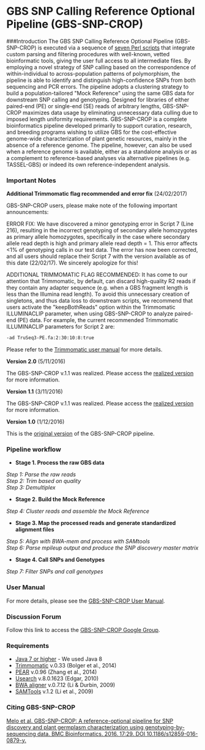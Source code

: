 # GBS SNP Calling Reference Optional Pipeline (GBS-SNP-CROP)

###Introduction
The GBS SNP Calling Reference Optional Pipeline (GBS-SNP-CROP) is executed via a sequence of [seven Perl scripts][4] that integrate custom parsing and filtering procedures with well-known, vetted bioinformatic tools, giving the user full access to all intermediate files. By employing a novel strategy of SNP calling based on the correspondence of within-individual to across-population patterns of polymorphism, the pipeline is able to identify and distinguish high-confidence SNPs from both sequencing and PCR errors. The pipeline adopts a clustering strategy to build a population-tailored "Mock Reference" using the same GBS data for downstream SNP calling and genotyping. Designed for libraries of either paired-end (PE) or single-end (SE) reads of arbitrary lengths, GBS-SNP-CROP maximizes data usage by eliminating unnecessary data culling due to imposed length uniformity requirements. GBS-SNP-CROP is a complete bioinformatics pipeline developed primarily to support curation, research, and breeding programs wishing to utilize GBS for the cost-effective genome-wide characterization of plant genetic resources, mainly in the absence of a reference genome. The pipeline, however, can also be used when a reference genome is available, either as a standalone analysis or as a complement to reference-based analyses via alternative pipelines (e.g. TASSEL-GBS) or indeed its own reference-independent analysis.

### Important Notes
**Additional Trimmomatic flag recommended and error fix** (24/02/2017)

GBS-SNP-CROP users, please make note of the following important announcements:

ERROR FIX: We have discovered a minor genotyping error in Script 7 (Line 216), resulting in the incorrect genotyping of secondary allele homozygotes as primary allele homozygotes, specifically in the case where secondary allele read depth is high and primary allele read depth = 1.  This error affects <1% of genotyping calls in our test data. The error has now been corrected, and all users should replace their Script 7 with the version available as of this date (22/02/17). We sincerely apologize for this!

ADDITIONAL TRIMMOMATIC FLAG RECOMMENDED: It has come to our attention that Trimmomatic, by default, can discard high-quality R2 reads if they contain any adapter sequence (e.g. when a GBS fragment length is less than the Illumina read length).  To avoid this unnecessary creation of singletons, and thus data loss to downstream scripts, we recommend that users activate the "keepBothReads" option within the Trimmomatic ILLUMINACLIP parameter, when using GBS-SNP-CROP to analyze paired-end (PE) data.
For example, the current recommended Trimmomatic ILLUMINACLIP parameters for Script 2 are:

```bash
-ad TruSeq3-PE.fa:2:30:10:8:true
```

Please refer to the [Trimmomatic user manual][15] for more details. 

**Version 2.0** (5/11/2016)

The GBS-SNP-CROP v.1.1 was realized. Please access the [realized version][14] for more information.

**Version 1.1** (3/11/2016)

The GBS-SNP-CROP v.1.1 was realized. Please access the [realized version][13] for more information.

**Version 1.0** (1/12/2016)

This is the [original version][12] of the GBS-SNP-CROP pipeline.

### Pipeline workflow
* **Stage 1. Process the raw GBS data**

*Step 1: Parse the raw reads*  
*Step 2: Trim based on quality*   
*Step 3: Demultiplex*

* **Stage 2. Build the Mock Reference** 

*Step 4: Cluster reads and assemble the Mock Reference*

* **Stage 3. Map the processed reads and generate standardized alignment files**

*Step 5: Align with BWA-mem and process with SAMtools*  
*Step 6: Parse mpileup output and produce the SNP discovery master matrix*

* **Stage 4. Call SNPs and Genotypes**

*Step 7: Filter SNPs and call genotypes*

### User Manual
For more details, please see the [GBS-SNP-CROP User Manual][2].

### Discussion Forum
Follow this link to access the [GBS-SNP-CROP Google Group][5].

### Requirements
* [Java 7 or higher][6] - We used Java 8
* [Trimmomatic][7] v.0.33 (Bolger et al., 2014)
* [PEAR][8] v.0.96 (Zhang et al., 2014)
* [Usearch][9] v.8.0.1623 (Edgar, 2010)
* [BWA aligner][10] v.0.7.12 (Li & Durbin, 2009)
* [SAMTools][11] v.1.2 (Li et al., 2009)

### Citing GBS-SNP-CROP
[Melo et al. GBS-SNP-CROP: A reference-optional pipeline for SNP discovery and plant germplasm characterization using genotyping-by-sequencing data. BMC Bioinformatics. 2016. 17:29. DOI 10.1186/s12859-016-0879-y.][1]

[1]:https://bmcbioinformatics.biomedcentral.com/articles/10.1186/s12859-016-0879-y
[2]:https://github.com/halelab/GBS-SNP-CROP/wiki
[3]:http://www.halelab.org
[4]:https://github.com/halelab/GBS-SNP-CROP/tree/master/GBS-SNP-CROP-scripts
[5]:https://groups.google.com/forum/#!forum/gbs-snp-crop
[6]:https://www.java.com/en/
[7]:http://www.usadellab.org/cms/?page=trimmomatic
[8]:http://sco.h-its.org/exelixis/web/software/pear/
[9]: http://www.drive5.com/usearch/
[10]:http://bio-bwa.sourceforge.net
[11]:http://samtools.sourceforge.net
[12]:https://github.com/halelab/GBS-SNP-CROP/releases/tag/v.1.0
[13]:https://github.com/halelab/GBS-SNP-CROP/releases/tag/v.1.1
[14]:https://github.com/halelab/GBS-SNP-CROP/releases/tag/v.2.0
[15]:http://www.usadellab.org/cms/uploads/supplementary/Trimmomatic/TrimmomaticManual_V0.32.pdf
